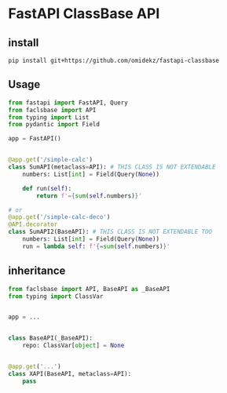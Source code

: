 # FastAPI ClassBase API

## install

`pip install git+https://github.com/omidekz/fastapi-classbase`

## Usage

```py
from fastapi import FastAPI, Query
from faclsbase import API
from typing import List
from pydantic import Field

app = FastAPI()


@app.get('/simple-calc')
class SumAPI(metaclass=API): # THIS CLASS IS NOT EXTENDABLE
    numbers: List[int] = Field(Query(None))

    def run(self):
        return f'={sum(self.numbers)}'

# or
@app.get('/simple-calc-deco')
@API.decorator
class SumAPI2(BaseAPI): # THIS CLASS IS NOT EXTENDABLE TOO
    numbers: List[int] = Field(Query(None))
    run = lambda self: f'{=sum(self.numbers)}'
```

## inheritance

```py
from faclsbase import API, BaseAPI as _BaseAPI
from typing import ClassVar


app = ...


class BaseAPI(_BaseAPI):
    repo: ClassVar[object] = None


@app.get('...')
class XAPI(BaseAPI, metaclass=API):
    pass
```
